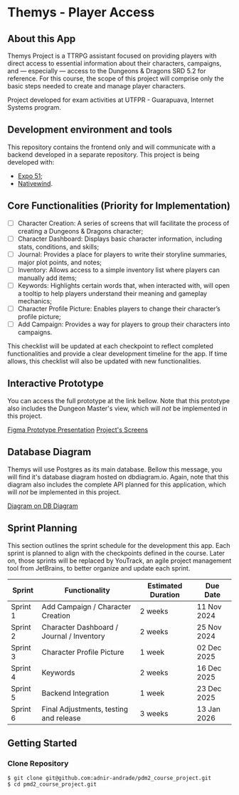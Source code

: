 # Themys - Player Access

## About this App

Themys Project is a TTRPG assistant focused on providing players with direct access to essential information about their characters, campaigns, and — especially — access to the Dungeons & Dragons SRD 5.2 for reference. For this course, the scope of this project will comprise only the basic steps needed to create and manage player characters.

Project developed for exam activities at UTFPR - Guarapuava, Internet Systems program.

## Development environment and tools

This repository contains the frontend only and will communicate with a backend developed in a separate repository. This project is being developed with:

- [Expo 51](https://expo.dev/);
- [Nativewind](https://www.nativewind.dev/).

## Core Functionalities (Priority for Implementation)

- [ ] Character Creation: A series of screens that will facilitate the process of creating a Dungeons & Dragons character;
- [ ] Character Dashboard: Displays basic character information, including stats, conditions, and skills;
- [ ] Journal: Provides a place for players to write their storyline summaries, major plot points, and notes;
- [ ] Inventory: Allows access to a simple inventory list where players can manually add items;
- [ ] Keywords: Highlights certain words that, when interacted with, will open a tooltip to help players understand their meaning and gameplay mechanics;
- [ ] Character Profile Picture: Enables players to change their character’s profile picture;
- [ ] Add Campaign: Provides a way for players to group their characters into campaigns.

This checklist will be updated at each checkpoint to reflect completed functionalities and provide a clear development timeline for the app. If time allows, this checklist will also be updated with new functionalities.

## Interactive Prototype

You can access the full prototype at the link bellow. Note that this prototype also includes the Dungeon Master's view, which will _not_ be implemented in this project.

[Figma Prototype Presentation](https://www.figma.com/proto/SrQJozaia8PIFqpcG9C8YB/Themis?node-id=978-3057&node-type=frame&t=RAgKJZajLkuNOlV6-0&scaling=scale-down&content-scaling=fixed&page-id=978%3A2765&starting-point-node-id=978%3A3057)
[Project's Screens](https://www.figma.com/design/SrQJozaia8PIFqpcG9C8YB/Themis?node-id=978-2765&t=meL8K1telyqV6vQS-1)

## Database Diagram

Themys will use Postgres as its main database. Bellow this message, you will find it's database diagram hosted on dbdiagram.io. Again, note that this diagram also includes the complete API planned for this application, which will _not_ be implemented in this project.

[Diagram on DB Diagram](https://dbdiagram.io/d/themys_tcc-66eb48f5a0828f8aa64e39e9)

## Sprint Planning

This section outlines the sprint schedule for the development this app. Each sprint is planned to align with the checkpoints defined in the course.
Later on, those sprints will be replaced by YouTrack, an agile project management tool from JetBrains, to better organize and update each sprint.

| **Sprint** | **Functionality**                           | **Estimated Duration** | **Due Date**     |
|------------|---------------------------------------------|------------------------|------------------|
| Sprint 1   | Add Campaign / Character Creation           | 2 weeks                 | 11 Nov 2024      |
| Sprint 2   | Character Dashboard / Journal / Inventory   | 2 weeks                 | 25 Nov 2024      |
| Sprint 3   | Character Profile Picture                   | 1 week                  | 02 Dec 2025      |
| Sprint 4   | Keywords                                    | 2 weeks                 | 16 Dec 2025      |
| Sprint 5   | Backend Integration                         | 1 week                  | 23 Dec 2025      |
| Sprint 6   | Final Adjustments, testing and release      | 3 weeks                 | 13 Jan 2026      |

## Getting Started

### Clone Repository

```
$ git clone git@github.com:adnir-andrade/pdm2_course_project.git
$ cd pmd2_course_project.git
```

